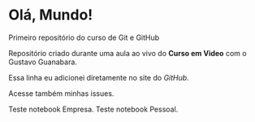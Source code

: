 # Olá, Mundo!
 Primeiro repositório do curso de Git e GitHub

Repositório criado durante uma aula ao vivo do **Curso em Video** com o Gustavo Guanabara.

Essa linha eu adicionei diretamente no site do *GitHub*.

Acesse também minhas issues.


Teste notebook Empresa.
Teste notebook Pessoal.
